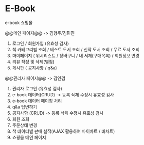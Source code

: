 # E-Book


e-book 쇼핑몰 


@@메인 페이지@@ -> 김형주/김민진
1. 로그인 / 회원가입 (유효성 검사)
2. 책 카테고리별 조회 / 베스트 도서 조회 / 신작 도서 조회 / 무료 도서 조회
3. 마이페이지 ( 위시리스트 / 장바구니 / 내 서재(구매목록) / 회원정보 변경
4. 리뷰 작성 및 삭제(별점)
5. 게시판 ( 공지사항 / q&a)






@@관리자 페이지@@ -> 김인겸
1. 관리자 로그인 (유효성 검사)
2. e-book 데이터(CRUD) -> 등록 삭제 수정시 유효성 검사
3. e-book 데이터 페이징 처리
4. q&a 답변하기
5. 공지사항 (CRUD) -> 등록 삭제 수정시 유효성 검사
6. 회원 조회
7. 주문상태 변경
8. 책 데이터별 판매 실적(AJAX 활용하여 파이차트 / 바차트)
9. 쇼핑몰 메인 페이지

